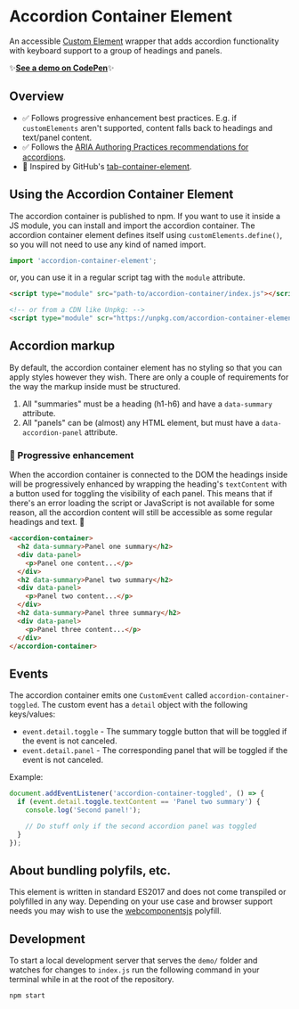# Accordion Container Element
An accessible [Custom Element](https://developer.mozilla.org/en-US/docs/Web/Web_Components/Using_custom_elements) wrapper that adds accordion functionality with keyboard support to a group of headings and panels.

✨[**See a demo on CodePen**](https://codepen.io/levimcg/pen/ZEYapRY)✨

## Overview 
- ✅ Follows progressive enhancement best practices. E.g. if `customElements` aren't supported, content falls back to headings and text/panel content.
- ✅ Follows the [ARIA Authoring Practices recommendations for accordions](https://w3c.github.io/aria-practices/#accordion).
- 🙌 Inspired by GitHub's [tab-container-element](https://github.com/github/tab-container-element). 

## Using the Accordion Container Element
The accordion container is published to npm. If you want to use it inside a JS module, you can install and import the accordion container. The accordion container element defines itself using `customElements.define()`, so you will not need to use any kind of named import.

```js
import 'accordion-container-element';
```

or, you can use it in a regular script tag with the `module` attribute.

```html
<script type="module" src="path-to/accordion-container/index.js"></script>

<!-- or from a CDN like Unpkg: -->
<script type="module" scr="https://unpkg.com/accordion-container-element@latest/index.js?module">
```

## Accordion markup
By default, the accordion container element has no styling so that you can apply styles however they wish. There are only a couple of requirements for the way the markup inside must be structured.

1. All "summaries" must be a heading (h1-h6) and have a `data-summary` attribute.
1. All "panels" can be (almost) any HTML element, but must have a `data-accordion-panel` attribute.

### 💪 Progressive enhancement
When the accordion container is connected to the DOM the headings inside will be progressively enhanced by wrapping the heading's `textContent` with a button used for toggling the visibility of each panel. This means that if there's an error loading the script or JavaScript is not available for some reason, all the accordion content will still be accessible as some regular headings and text. 🙌

```html
<accordion-container>
  <h2 data-summary>Panel one summary</h2>
  <div data-panel>
    <p>Panel one content...</p>
  </div>
  <h2 data-summary>Panel two summary</h2>
  <div data-panel>
    <p>Panel two content...</p>
  </div>
  <h2 data-summary>Panel three summary</h2>
  <div data-panel>
    <p>Panel three content...</p>
  </div>
</accordion-container>
```

## Events
The accordion container emits one `CustomEvent` called `accordion-container-toggled`. The custom event has a `detail` object with the following keys/values:

- `event.detail.toggle` - The summary toggle button that will be toggled if the event is not canceled.
- `event.detail.panel` - The corresponding panel that will be toggled if the event is not canceled.

Example:

```js
document.addEventListener('accordion-container-toggled', () => {
  if (event.detail.toggle.textContent == 'Panel two summary') {
    console.log('Second panel!');

    // Do stuff only if the second accordion panel was toggled
  }
});
```

## About bundling polyfils, etc.
This element is written in standard ES2017 and does not come transpiled or polyfilled in any way. Depending on your use case and browser support needs you may wish to use the [webcomponentsjs](https://github.com/webcomponents/polyfills/tree/master/packages/webcomponentsjs) polyfill.

## Development
To start a local development server that serves the `demo/` folder and watches for changes to `index.js` run the following command in your terminal while in at the root of the repository.

```bash
npm start
```